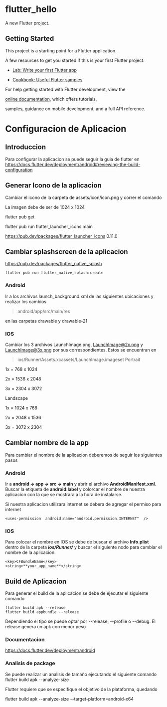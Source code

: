 # flutter_hello

A new Flutter project.

## Getting Started

This project is a starting point for a Flutter application.

A few resources to get you started if this is your first Flutter project:

- [Lab: Write your first Flutter app](https://docs.flutter.dev/get-started/codelab)

- [Cookbook: Useful Flutter samples](https://docs.flutter.dev/cookbook)

For help getting started with Flutter development, view the

[online documentation](https://docs.flutter.dev/), which offers tutorials,

samples, guidance on mobile development, and a full API reference.

# Configuracion de Aplicacion

## Introduccion

Para configurar la aplicacion se puede seguir la guia de flutter en https://docs.flutter.dev/deployment/android#reviewing-the-build-configuration

## Generar Icono de la aplicacion

Cambiar el icono de la carpeta de assets/icon/icon.png y correr el comando

La imagen debe de ser de 1024 x 1024

flutter pub get

flutter pub run flutter_launcher_icons:main

https://pub.dev/packages/flutter_launcher_icons 0.11.0

## Cambiar splashscreen de la aplicacion

https://pub.dev/packages/flutter_native_splash

    flutter pub run flutter_native_splash:create

### Android

Ir a los archivos launch_background.xml de las siguientes ubicaciones y realizar los cambios

> android/app/src/main/res

en las carpetas drawable y drawable-21

### IOS

Cambiar los 3 archivos LaunchImage.png, LaunchImage@2x.png y LaunchImage@3x.png por sus correspondientes. Estos se encuentran en

> ios/Runner/Assets.xcassets/LaunchImage.imageset
> Portrait

1x = 768 x 1024

2x = 1536 x 2048

3x = 2304 x 3072

Landscape

1x = 1024 x 768

2x = 2048 x 1536

3x = 3072 x 2304

## Cambiar nombre de la app

Para cambiar el nombre de la aplicacion deberemos de seguir los siguientes pasos

### Android

Ir a **android -> app -> src -> main** y abrir el archivo **AndroidManifest.xml**. Buscar la etiqueta de **android:label** y colorcar el nombre de nuestra aplicacion con la que se mostrara a la hora de instalarse.

Si nuestra aplicacion utilizara internet se debera de agregar el permiso para internet

    <uses-permission  android:name="android.permission.INTERNET"  />

### IOS

Para colocar el nombre en IOS se debe de buscar el archivo **Info.plist** dentro de la carpeta **_ios/Runner/_** y buscar el siguiente nodo para cambiar el nombre de la aplicacion.

    <key>CFBundleName</key>
    <string>**your_app_name**</string>

## Build de Aplicacion

Para generar el build de la aplicacion se debe de ejecutar el siguiente comando

    flutter build apk --release
    flutter build appbundle --release

Dependiendo el tipo se puede optar por --release, --profile o --debug. El release genera un apk con menor peso

### Documentacion

https://docs.flutter.dev/deployment/android

### Analisis de package

Se puede realizar un analisis de tamaño ejecutando el siguiente comando
flutter build apk --analyze-size

Flutter requiere que se especifique el objetivo de la plataforma, quedando

flutter build apk --analyze-size --target-platform=android-x64
